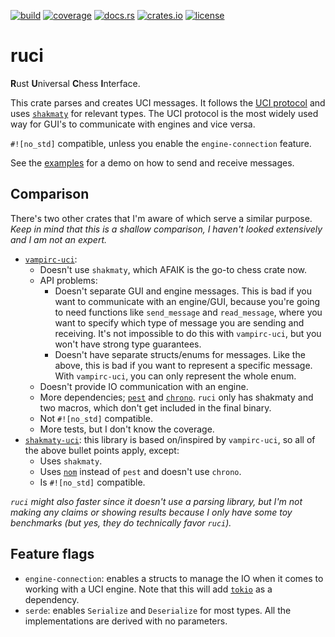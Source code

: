 [![build](https://img.shields.io/github/actions/workflow/status/tigerros/ruci/correctness.yml?label=build)](https://github.com/tigerros/ruci/actions/workflows/correctness.yml)
[![coverage](https://img.shields.io/codecov/c/gh/tigerros/ruci)](https://app.codecov.io/gh/tigerros/ruci/)
[![docs.rs](https://img.shields.io/docsrs/ruci?logo=docs.rs&label=docs.rs)](https://docs.rs/ruci/)
[![crates.io](https://img.shields.io/crates/v/ruci?logo=rust)](https://crates.io/crates/ruci)
[![license](https://img.shields.io/crates/l/ruci)](https://github.com/tigerros/ruci/blob/master/LICENSE)

# ruci
**R**ust **U**niversal **C**hess **I**nterface.

This crate parses and creates UCI messages.
It follows the [UCI protocol](https://backscattering.de/chess/uci) and uses [`shakmaty`](https://crates.io/crates/shakmaty) for relevant types.
The UCI protocol is the most widely used way for GUI's to communicate with engines and vice versa.

`#![no_std]` compatible, unless you enable the `engine-connection` feature.

See the [examples](https://github.com/tigerros/ruci) for a demo on how to send and receive messages.

## Comparison
There's two other crates that I'm aware of which serve a similar purpose. *Keep in mind that this is a shallow comparison, I haven't looked extensively and I am not an expert.*

- [`vampirc-uci`](https://crates.io/crates/vampirc-uci):
  - Doesn't use `shakmaty`, which AFAIK is the go-to chess crate now.
  - API problems:
    - Doesn't separate GUI and engine messages. This is bad if you want to communicate with an engine/GUI, because you're going to need functions like `send_message` and `read_message`, where you want to specify which type of message you are sending and receiving. It's not impossible to do this with `vampirc-uci`, but you won't have strong type guarantees.
    - Doesn't have separate structs/enums for messages. Like the above, this is bad if you want to represent a specific message. With `vampirc-uci`, you can only represent the whole enum.
  - Doesn't provide IO communication with an engine.
  - More dependencies; [`pest`](https://crates.io/crates/pest) and [`chrono`](https://crates.io/crates/chrono). `ruci` only has shakmaty and two macros, which don't get included in the final binary.
  - Not `#![no_std]` compatible.
  - More tests, but I don't know the coverage.
- [`shakmaty-uci`](https://crates.io/crates/shakmaty-uci): this library is based on/inspired by `vampirc-uci`, so all of the above bullet points apply, except:
  - Uses `shakmaty`.
  - Uses [`nom`](https://crates.io/crates/nom) instead of `pest` and doesn't use `chrono`.
  - Is `#![no_std]` compatible.

*`ruci` might also faster since it doesn't use a parsing library, but I'm not making any claims or showing results because I only have some
toy benchmarks (but yes, they do technically favor `ruci`).*

## Feature flags
- `engine-connection`: enables a structs to manage the IO when it comes to working with a UCI engine. Note that this will add [`tokio`](https://crates.io/crates/tokio) as a dependency.
- `serde`: enables `Serialize` and `Deserialize` for most types. All the implementations are derived with no parameters.